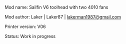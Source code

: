 Mod name: Sailfin V6 toolhead with two 4010 fans

Mod author: Laker | Laker87 | lakerman1987@gmail.com

Printer version: V06

Status: Work in progress
